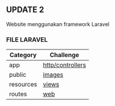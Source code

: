 ## UPDATE 2
Website menggunakan framework Laravel

### FILE LARAVEL
| Category | Challenge |
| --- | --- |
| app          | [http/controllers](/Update2/app/)
| public       | [images](/Update2/public/)
| resources    | [views](/Update2/resources/)
| routes       | [web](/Update2/routes/)
